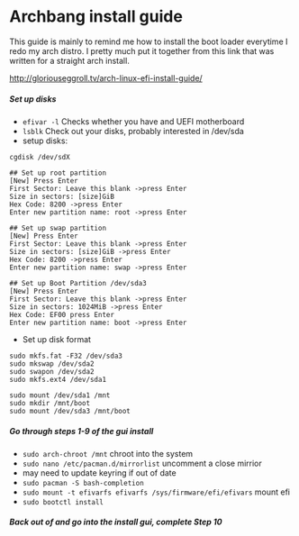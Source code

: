 # Archbang install guide

This guide is mainly to remind me how to install the boot loader everytime I redo my arch distro. I pretty much put it together from this link that was written for a straight arch install.

http://gloriouseggroll.tv/arch-linux-efi-install-guide/



##### Set up disks
* `efivar -l` Checks whether you have and UEFI motherboard
* `lsblk` Check out your disks, probably interested in /dev/sda
* setup disks:
```
cgdisk /dev/sdX

## Set up root partition
[New] Press Enter
First Sector: Leave this blank ->press Enter
Size in sectors: [size]GiB
Hex Code: 8200 ->press Enter
Enter new partition name: root ->press Enter

## Set up swap partition
[New] Press Enter
First Sector: Leave this blank ->press Enter
Size in sectors: [size]GiB ->press Enter
Hex Code: 8200 ->press Enter
Enter new partition name: swap ->press Enter

## Set up Boot Partition /dev/sda3
[New] Press Enter
First Sector: Leave this blank ->press Enter
Size in sectors: 1024MiB ->press Enter
Hex Code: EF00 press Enter
Enter new partition name: boot ->press Enter
```

* Set up disk format

```
sudo mkfs.fat -F32 /dev/sda3
sudo mkswap /dev/sda2
sudo swapon /dev/sda2
sudo mkfs.ext4 /dev/sda1

sudo mount /dev/sda1 /mnt
sudo mkdir /mnt/boot
sudo mount /dev/sda3 /mnt/boot

```

##### Go through steps 1-9 of the gui install

* `sudo arch-chroot /mnt` chroot into the system
* `sudo nano /etc/pacman.d/mirrorlist` uncomment a close mirrior
* may need to update keyring if out of date
* `sudo pacman -S bash-completion`
* `sudo mount -t efivarfs efivarfs /sys/firmware/efi/efivars` mount efi
* `sudo bootctl install` 

##### Back out of and go into the install gui, complete Step 10

